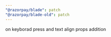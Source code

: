 ```yaml
---
"@razorpay/blade": patch
"@razorpay/blade-old": patch
---
```


on keyborad press and text align props addition
